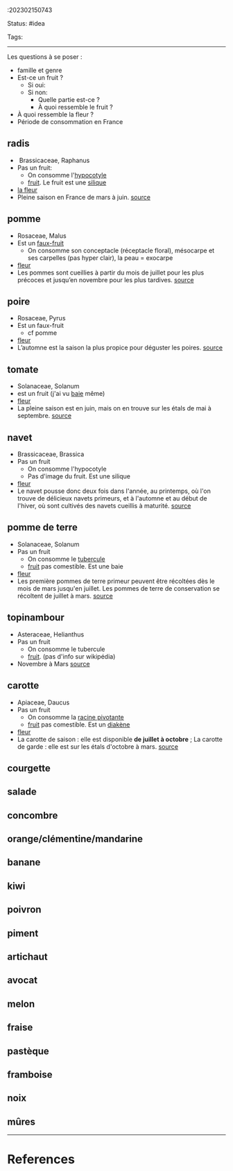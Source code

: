 :202302150743

Status: #idea

Tags:

---
Les questions à se poser :
- famille et genre
- Est-ce un fruit ?
	- Si oui:
	- Si non:
		- Quelle partie est-ce ?
		- À quoi ressemble le fruit ?
- À quoi ressemble la fleur ?
- Période de consommation en France

## radis
-  Brassicaceae, Raphanus
- Pas un fruit:
	- On consomme l'[hypocotyle](https://fr.wikipedia.org/wiki/Hypocotyle)
	- [fruit](https://fr.wikipedia.org/wiki/Radis#/media/Fichier:Raphanus_sativus_004.jpg). Le fruit est une [silique](https://fr.wikipedia.org/wiki/Silique)
- [la fleur](https://fr.wikipedia.org/wiki/Radis#/media/Fichier:Radijs_bloemen_Raphanus_sativus_subsp._sativus.jpg)
- Pleine saison en France de mars à juin. [source](https://agriculture.gouv.fr/focus-sur-le-radis)
## pomme
- Rosaceae, Malus
- Est un [faux-fruit](https://fr.wikipedia.org/wiki/Faux-fruit)
	- On consomme son conceptacle (réceptacle floral), mésocarpe et ses carpelles (pas hyper clair), la peau = exocarpe
- [fleur](https://fr.wikipedia.org/wiki/Pommier#/media/Fichier:Blooming_apple_tree_in_spring.JPG)
- Les pommes sont cueillies à partir du mois de juillet pour les plus précoces et jusqu’en novembre pour les plus tardives. [source](https://agriculture.gouv.fr/la-pomme-le-fruit-prefere-des-francais#:~:text=Les%20pommes%20sont%20cueillies%20%C3%A0,au%20long%20de%20l'ann%C3%A9e.)
## poire
- Rosaceae, Pyrus
- Est un faux-fruit
	- cf pomme
 - [fleur](https://fr.wikipedia.org/wiki/Poirier_commun#/media/Fichier:Pyrus_communis_a1.jpg)
- L’automne est la saison la plus propice pour déguster les poires. [source](https://agriculture.gouv.fr/des-lautomne-mise-tout-sur-la-poire#:~:text=L'automne%20est%20la%20saison,plusieurs%20mois%20en%20chambre%20froide.)
## tomate
- Solanaceae, Solanum
- est un fruit (j'ai vu [baie](https://fr.wikipedia.org/wiki/Baie_(botanique)) même)
- [fleur](https://fr.wikipedia.org/wiki/Tomate#/media/Fichier:Fleurtomate.jpg)
- La pleine saison est en juin, mais on en trouve sur les étals de mai à septembre. [source](https://agriculture.gouv.fr/la-tomate-star-de-lete) 
## navet
- Brassicaceae, Brassica
- Pas un fruit
	- On consomme l'hypocotyle
	- Pas d'image du fruit. Est une silique
- [fleur](https://fr.wikipedia.org/wiki/Navet#/media/Fichier:Brassica_rapa_closeup.jpg)
- Le navet pousse donc deux fois dans l'année, au printemps, où l'on trouve de délicieux navets primeurs, et à l'automne et au début de l'hiver, où sont cultivés des navets cueillis à maturité. [source](http://www.vedura.fr/guide/legumes/navet)
## pomme de terre
- Solanaceae, Solanum
- Pas un fruit
	- On consomme le [tubercule](https://fr.wikipedia.org/wiki/Tubercule)
	 - [fruit](https://fr.wikipedia.org/wiki/Pomme_de_terre#/media/Fichier:Solanum_tuberosum_004.JPG) pas comestible. Est une baie
 -  [fleur](https://fr.wikipedia.org/wiki/Pomme_de_terre#/media/Fichier:Potato_flowers.jpg)
 - Les première pommes de terre primeur peuvent être récoltées dès le mois de mars jusqu'en juillet. Les pommes de terre de conservation se récoltent de juillet à mars. [source](http://www.vedura.fr/guide/legumes/pomme-terre)
## topinambour
- Asteraceae, Helianthus
- Pas un fruit
	- On consomme le tubercule
	- [fruit](http://www.naturescene.net/photos/Helianthus%20tuberosus%20fruit.jpg). (pas d'info sur wikipédia)
- Novembre à Mars [source](https://jardinage.lemonde.fr/dossier-490-topinambour-legume.html)
## carotte
- Apiaceae, Daucus
- Pas un fruit
	- On consomme la [racine pivotante](https://jardinage.lemonde.fr/dossier-490-topinambour-legume.html)
	- [fruit](https://fr.wikipedia.org/wiki/Carotte#/media/Fichier:Starr-131216-2782-Daucus_carota_subsp_sativus-seedhead-Hawea_Pl_Olinda-Maui_(24932883420).jpg) pas comestible. Est un [diakène](https://fr.wikipedia.org/wiki/Ak%C3%A8ne)
- [fleur](https://fr.wikipedia.org/wiki/Carotte#/media/Fichier:Daucus_carota_flowers,_peen_'Napoli'.jpg)
- La carotte de saison : elle est disponible **de juillet à octobre** ; La carotte de garde : elle est sur les étals d'octobre à mars. [source](https://agriculture.gouv.fr/carotte-chaque-categorie-sa-saisonnalite)
## courgette
## salade
## concombre
## orange/clémentine/mandarine
## banane
## kiwi
## poivron
## piment
## artichaut
## avocat
## melon
## fraise
## pastèque
## framboise
## noix
## mûres

---
# References

